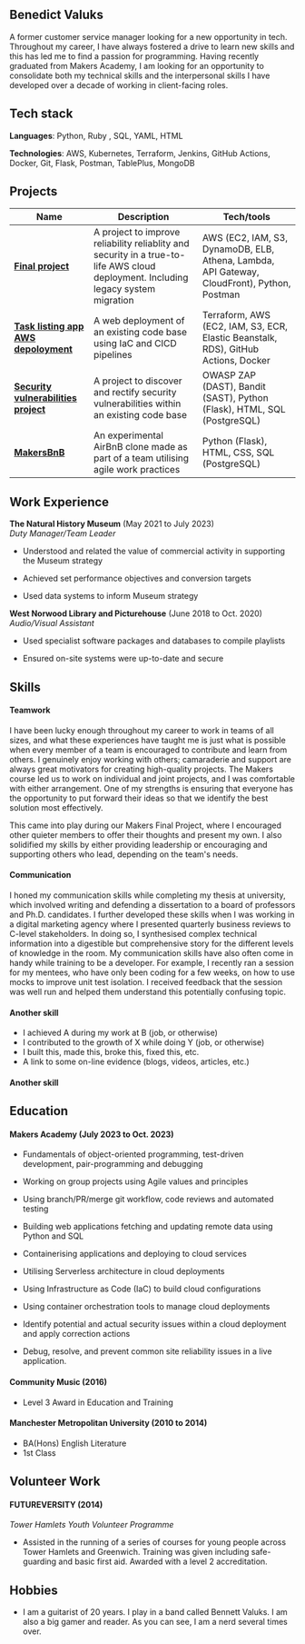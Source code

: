 ## Benedict Valuks

A former customer service manager looking for a new opportunity in tech. Throughout my career, I have always fostered a drive to learn new skills and this has led me to find a passion for programming. Having recently graduated from Makers Academy, I am looking for an opportunity to consolidate both my technical skills and the interpersonal skills I have developed over a decade of working in client-facing roles.

## Tech stack

**Languages**: Python, Ruby , SQL, YAML, HTML

**Technologies**: AWS, Kubernetes, Terraform, Jenkins, GitHub Actions, Docker, Git, Flask,  Postman, TablePlus, MongoDB

## Projects

| Name                         | Description       | Tech/tools        |
| ---------------------------- | ----------------- | ----------------- |
|[**Final project**](https://github.com/BValuks/reliability-project)| A project to improve reliability reliablity and security in a true-to-life AWS cloud deployment. Including legacy system migration | AWS (EC2, IAM, S3, DynamoDB, ELB, Athena, Lambda, API Gateway, CloudFront), Python, Postman |
|[**Task listing app AWS depoloyment**](https://github.com/BValuks/task-listing-aws-deployment)| A web deployment of an existing code base using IaC and CICD pipelines | Terraform, AWS (EC2, IAM, S3, ECR, Elastic Beanstalk, RDS), GitHub Actions, Docker|
|[ **Security vulnerabilities project** ](https://github.com/BValuks/log-in-page-security-project)| A project to discover and rectify security vulnerabilities within an existing code base | OWASP ZAP (DAST), Bandit (SAST), Python (Flask), HTML, SQL (PostgreSQL)|
|[ **MakersBnB** ](https://github.com/BValuks/makers-bnb)| An experimental AirBnB clone made as part of a team utilising agile work practices | Python (Flask), HTML, CSS, SQL (PostgreSQL)|

## Work Experience

**The Natural History Museum** (May 2021 to July 2023)  
_Duty Manager/Team Leader_

- Understood and related the value of commercial activity in supporting the Museum strategy

- Achieved set performance objectives and conversion targets

- Used data systems to inform Museum strategy

**West Norwood Library and Picturehouse** (June 2018 to Oct. 2020)  
_Audio/Visual Assistant_

- Used specialist software packages and databases to compile playlists

- Ensured on-site systems were up-to-date and secure

## Skills

#### Teamwork

I have been lucky enough throughout my career to work in teams of all sizes, and what these experiences have taught me is just what is possible when every member of a team is encouraged to contribute and learn from others. I genuinely enjoy working with others; camaraderie and support are always great motivators for creating high-quality projects. The Makers course led us to work on individual and joint projects, and I was comfortable with either arrangement. One of my strengths is ensuring that everyone has the opportunity to put forward their ideas so that we identify the best solution most effectively.

This came into play during our Makers Final Project, where I encouraged other quieter members to offer their thoughts and present my own. I also solidified my skills by either providing leadership or encouraging and supporting others who lead, depending on the team's needs.



#### Communication
I honed my communication skills while completing my thesis at university, which involved writing and defending a dissertation to a board of professors and Ph.D. candidates. I further developed these skills when I was working in a digital marketing agency where I presented quarterly business reviews to C-level stakeholders. In doing so, I synthesised complex technical information into a digestible but comprehensive story for the different levels of knowledge in the room. My communication skills have also often come in handy while training to be a developer. For example, I recently ran a session for my mentees, who have only been coding for a few weeks, on how to use mocks to improve unit test isolation. I received feedback that the session was well run and helped them understand this potentially confusing topic.

#### Another skill

- I achieved A during my work at B (job, or otherwise)
- I contributed to the growth of X while doing Y (job, or otherwise)
- I built this, made this, broke this, fixed this, etc.
- A link to some on-line evidence (blogs, videos, articles, etc.)

#### Another skill


## Education

#### Makers Academy (July 2023 to Oct. 2023)
- Fundamentals of object-oriented programming, test-driven development, pair-programming and debugging

- Working on group projects using Agile values and principles

- Using branch/PR/merge git workflow, code reviews and automated testing

- Building web applications fetching and updating remote data using Python and SQL

- Containerising applications and deploying to cloud services

- Utilising Serverless architecture in cloud deployments

- Using Infrastructure as Code (IaC) to build cloud configurations

- Using container orchestration tools to manage cloud deployments

- Identify potential and actual security issues within a cloud deployment and apply correction actions

- Debug, resolve, and prevent common site reliability issues in a live application.

#### Community Music (2016)

- Level 3 Award in Education and Training

#### Manchester Metropolitan University (2010 to 2014)

- BA(Hons) English Literature
- 1st Class

## Volunteer Work

#### FUTUREVERSITY (2014)
_Tower Hamlets Youth Volunteer Programme_

- Assisted in the running of a series of courses for young people across Tower Hamlets and Greenwich. Training was given including safe-guarding and basic first aid. Awarded with a level 2 accreditation.

## Hobbies

- I am a guitarist of 20 years. I play in a band called Bennett Valuks. I am also a big gamer and reader. As you can see, I am a nerd several times over.
